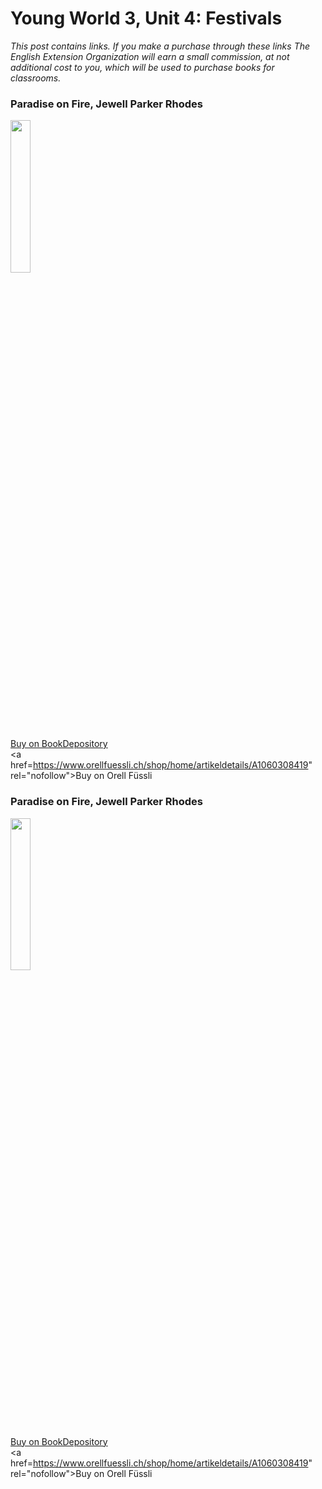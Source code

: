 # Young World 3, Unit 4: Festivals
*This post contains links. If you make a purchase through these links The English Extension Organization will earn a small commission, at not additional cost to you, which will be used to purchase books for classrooms.*


### Paradise on Fire, Jewell Parker Rhodes

<img src="https://imgur.com/0L23But.png" width="25%" />


<a href="https://www.bookdepository.com/Paradise-on-Fire-Jewell-Parker-Rhodes/9781510109858?ref=grid-view&qid=1674320724874&sr=1-1" rel="nofollow"> Buy on BookDepository</a>  
<a href=https://www.orellfuessli.ch/shop/home/artikeldetails/A1060308419" rel="nofollow">Buy on Orell Füssli</a>


### Paradise on Fire, Jewell Parker Rhodes

<img src="https://imgur.com/0L23But.png" width="25%" />


<a href="https://www.bookdepository.com/Paradise-on-Fire-Jewell-Parker-Rhodes/9781510109858?ref=grid-view&qid=1674320724874&sr=1-1" rel="nofollow"> Buy on BookDepository</a>  
<a href=https://www.orellfuessli.ch/shop/home/artikeldetails/A1060308419" rel="nofollow">Buy on Orell Füssli</a>
<!--stackedit_data:
eyJoaXN0b3J5IjpbOTExOTMwMTYyLDI2NDk2ODk0NiwtMTEzMT
gwMzE1Nl19
-->